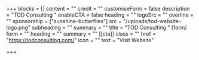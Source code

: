 +++
blocks = []
content = ""
credit = ""
customiseForm = false
description = "TOD Consulting "
enableCTA = false
heading = ""
logoSrc = ""
overline = ""
sponsorship = ["sunshine-butterflies"]
src = "/uploads/tod-website-logo.png"
subheading = ""
summary = ""
title = "TOD Consulting "
[form]
form = ""
heading = ""
summary = ""
[[cta]]
class = ""
href = "https://todconsulting.com/"
icon = ""
text = "Visit Website"

+++
